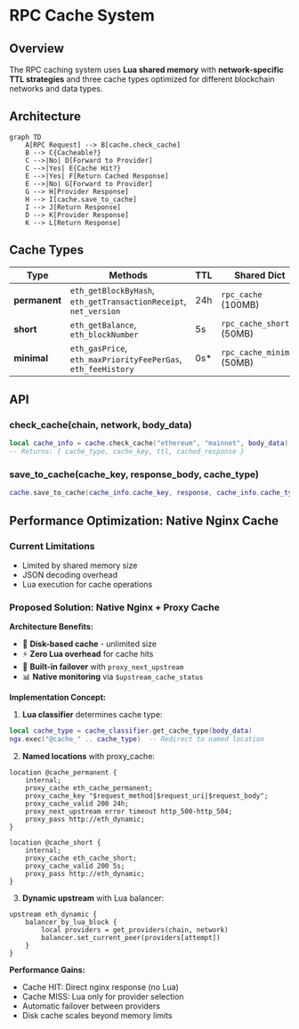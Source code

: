 # RPC Cache System

## Overview
The RPC caching system uses **Lua shared memory** with **network-specific TTL strategies** and three cache types optimized for different blockchain networks and data types.

## Architecture

```mermaid
graph TD
    A[RPC Request] --> B[cache.check_cache]
    B --> C{Cacheable?}
    C -->|No| D[Forward to Provider]
    C -->|Yes| E{Cache Hit?}
    E -->|Yes| F[Return Cached Response]
    E -->|No| G[Forward to Provider]
    G --> H[Provider Response]
    H --> I[cache.save_to_cache]
    I --> J[Return Response]
    D --> K[Provider Response]
    K --> L[Return Response]
```

## Cache Types

| Type | Methods | TTL | Shared Dict |
|------|---------|-----|-------------|
| **permanent** | `eth_getBlockByHash`, `eth_getTransactionReceipt`, `net_version` | 24h | `rpc_cache` (100MB) |
| **short** | `eth_getBalance`, `eth_blockNumber` | 5s | `rpc_cache_short` (50MB) |
| **minimal** | `eth_gasPrice`, `eth_maxPriorityFeePerGas`, `eth_feeHistory` | 0s* | `rpc_cache_minimal` (50MB) |

## API

### check_cache(chain, network, body_data)
```lua
local cache_info = cache.check_cache("ethereum", "mainnet", body_data)
-- Returns: { cache_type, cache_key, ttl, cached_response }
```

### save_to_cache(cache_key, response_body, cache_type)
```lua
cache.save_to_cache(cache_info.cache_key, response, cache_info.cache_type)
```

## Performance Optimization: Native Nginx Cache

### Current Limitations
- Limited by shared memory size
- JSON decoding overhead
- Lua execution for cache operations

### Proposed Solution: Native Nginx + Proxy Cache

**Architecture Benefits:**
- 🚀 **Disk-based cache** - unlimited size
- ⚡ **Zero Lua overhead** for cache hits  
- 🔄 **Built-in failover** with `proxy_next_upstream`
- 📊 **Native monitoring** via `$upstream_cache_status`

**Implementation Concept:**

1. **Lua classifier** determines cache type:
```lua
local cache_type = cache_classifier.get_cache_type(body_data)
ngx.exec("@cache_" .. cache_type)  -- Redirect to named location
```

2. **Named locations** with proxy_cache:
```nginx
location @cache_permanent {
    internal;
    proxy_cache eth_cache_permanent;
    proxy_cache_key "$request_method|$request_uri|$request_body";
    proxy_cache_valid 200 24h;
    proxy_next_upstream error timeout http_500-http_504;
    proxy_pass http://eth_dynamic;
}

location @cache_short {
    internal;
    proxy_cache eth_cache_short;
    proxy_cache_valid 200 5s;
    proxy_pass http://eth_dynamic;
}
```

3. **Dynamic upstream** with Lua balancer:
```nginx
upstream eth_dynamic {
    balancer_by_lua_block {
        local providers = get_providers(chain, network)
        balancer.set_current_peer(providers[attempt])
    }
}
```

**Performance Gains:**
- Cache HIT: Direct nginx response (no Lua)
- Cache MISS: Lua only for provider selection
- Automatic failover between providers
- Disk cache scales beyond memory limits 